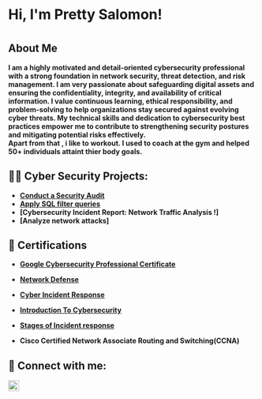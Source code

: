 <h1>Hi, I'm Pretty Salomon! <h1>

<h2> About Me </h2>
<b>I am a highly motivated and detail-oriented cybersecurity professional with a strong foundation in network security, threat detection, and risk management. I am very passionate about safeguarding digital assets and ensuring the confidentiality, integrity, and availability of critical information. I value continuous learning, ethical responsibility, and problem-solving to help organizations stay secured against evolving cyber threats. My technical skills and dedication to cybersecurity best practices empower me to contribute to strengthening security postures and mitigating potential risks effectively.<b /> 
<br /> Apart from that , i like to workout. I used to coach at the gym and helped 50+ individuals attaint thier body goals. <br /> 
  
<h2>👨‍💻 Cyber Security Projects:</h2>

  -  [Conduct a Security Audit](https://github.com/prettysalomon/Conduct-a-Security-Audit)
  - [Apply SQL filter queries](https://github.com/prettysalomon/Apply-SQL-filter-queries)
  - [Cybersecurity Incident Report: Network Traffic Analysis !]
  - [Analyze network attacks]

<h2> 📄 Certifications </h2>

- [Google Cybersecurity Professional Certificate](https://www.coursera.org/account/accomplishments/specialization/1JUY1VNB7RS7)

- [Network Defense](https://www.credly.com/badges/93afa4ff-861d-4fa3-8cb1-bf2a7fd0a823/linked_in_profile)

- [Cyber Incident Response](https://www.coursera.org/account/accomplishments/verify/TCM94SN6S022)

- [Introduction To Cybersecurity](https://www.credly.com/badges/3cafca3d-5217-4072-8e97-e932cb347b84/linked_in_profile)

- [Stages of Incident response](https://www.coursera.org/account/accomplishments/verify/7ZDAMFSHCM1W)

- Cisco Certified Network Associate Routing and Switching(CCNA)

  


<h2> 🤳 Connect with me:</h2>

[<img align="left" alt="PrettySalomon | LinkedIn" width="22px" src="https://cdn.jsdelivr.net/npm/simple-icons@v3/icons/linkedin.svg" />][linkedin]

[linkedin]: https://www.linkedin.com/in/lamosalomon/



<!--
**joshmadakor1/joshmadakor1** is a ✨ _special_ ✨ repository because its `README.md` (this file) appears on your GitHub profile.

Here are some ideas to get you started:

- 🔭 I’m currently working on ...
- 🌱 I’m currently learning ...
- 👯 I’m looking to collaborate on ...
- 🤔 I’m looking for help with ...
- 💬 Ask me about ...
- 📫 How to reach me: ...
- 😄 Pronouns: ...
- ⚡ Fun fact: ...
-->
